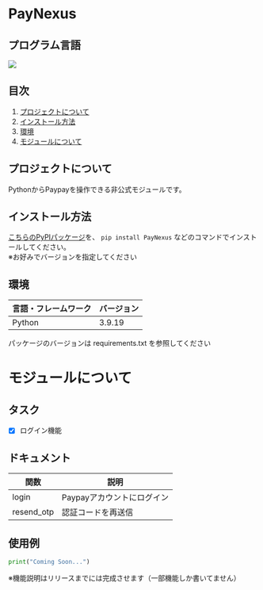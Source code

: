 # PayNexus

## プログラム言語

<!-- シールド一覧 -->
<!-- 該当するプロジェクトの中から任意のものを選ぶ-->
<p style="display: inline">
  <img src="https://img.shields.io/badge/-Python-F2C63C.svg?logo=python&style=for-the-badge">
</p>

## 目次

1. [プロジェクトについて](#プロジェクトについて)
2. [インストール方法](#インストール方法)
3. [環境](#環境)
4. [モジュールについて](#モジュールについて)

## プロジェクトについて

PythonからPaypayを操作できる非公式モジュールです。

## インストール方法
[こちらのPyPIパッケージ](https://pypi.org/project/PayNexus/)を、
```pip install PayNexus```
などのコマンドでインストールしてください。<br>
※お好みでバージョンを指定してください


## 環境

<!-- 言語、フレームワーク、ミドルウェア、インフラの一覧とバージョンを記載 -->

| 言語・フレームワーク  | バージョン |
| --------------------- | ---------- |
| Python                | 3.9.19     |

パッケージのバージョンは requirements.txt を参照してください

# モジュールについて
## タスク
- [x] ログイン機能

## ドキュメント
| 関数  | 説明 |
| --------------------- | ---------- |
|login|Paypayアカウントにログイン|
|resend_otp|認証コードを再送信|

## 使用例
```python
print("Coming Soon...")
```

※機能説明はリリースまでには完成させます（一部機能しか書いてません）
